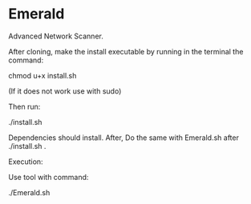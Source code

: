 # Emerald
Advanced Network Scanner.

After cloning, make the install executable by running in the terminal the command: 

chmod u+x install.sh

(If it does not work use with sudo)

Then run:

./install.sh

Dependencies should install. 
After,
Do the same with Emerald.sh after ./install.sh .

Execution:

Use tool with command:

./Emerald.sh

